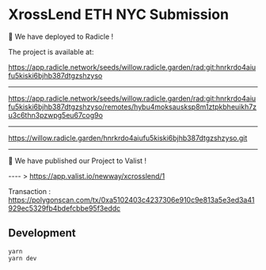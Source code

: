 # XrossLend ETH NYC Submission


🍃 We have deployed to Radicle ! 

The project is available at:

https://app.radicle.network/seeds/willow.radicle.garden/rad:git:hnrkrdo4aiufu5kiski6bjhb387dtgzshzyso

------------------------------------------------------------------------------------------------------------------------------------------------
   https://app.radicle.network/seeds/willow.radicle.garden/rad:git:hnrkrdo4aiufu5kiski6bjhb387dtgzshzyso/remotes/hybu4moksausksp8m1ztpkbheuikh7zu3c6thn3pzwpg5eu67cog9o
   
------------------------------------------------------------------------------------------------------------------------------------------------
 
https://willow.radicle.garden/hnrkrdo4aiufu5kiski6bjhb387dtgzshzyso.git

------------------------------------------------------------------------------------------------------------------------------------------------

🍃 We have published our Project to Valist ! 

---- > https://app.valist.io/newway/xcrosslend/1

Transaction : https://polygonscan.com/tx/0xa5102403c4237306e910c9e813a5e3ed3a41929ec5329fb4bdefcbbe95f3eddc


## Development

```
yarn
yarn dev
```
